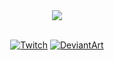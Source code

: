 <div align="center">
  <a href="https://discord.com/users/268458117421989888" >  
  		<img src="https://lanyard.kyrie25.me/api/268458117421989888?imgStyle=circle&useDisplayName=true"  />  
  </a>
</div>

<br>

<div align="center">
  
  [![Twitch](https://img.shields.io/badge/twitch-A970FF?style=for-the-badge&logo=twitch&logoColor=white)](https://www.twitch.tv/meti0x7cb)
  [![DeviantArt](https://img.shields.io/badge/DeviantArt-05CC47?style=for-the-badge&logo=deviantart&logoColor=white)](https://www.deviantart.com/meti0x7cb)
  
</div>
